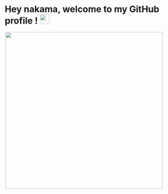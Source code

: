 <h1>
  Hey nakama, welcome to my GitHub profile !
  <img src="https://media.giphy.com/media/hvRJCLFzcasrR4ia7z/giphy.gif" width="30px"/>
</h1>

<div id="header" align="center">
  <img src="https://media.giphy.com/media/Jev4iU72S9RYc/giphy.gif" width="500"/>
</div>
